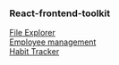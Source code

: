### React-frontend-toolkit
[File Explorer](file-explorer-ten-blush.vercel.app) <br/>
[Employee management](https://emp-management-umber.vercel.app/) <br/>
[Habit Tracker](https://habit-tracker-nine-flame.vercel.app/)